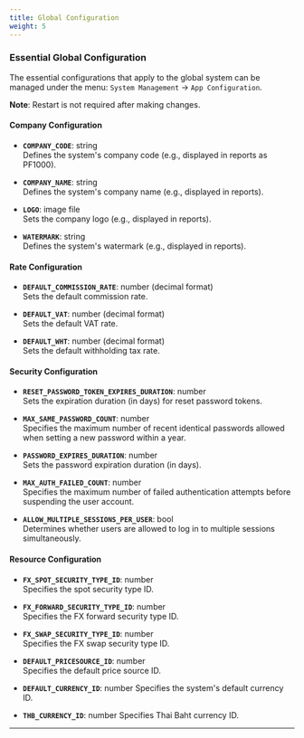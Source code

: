 ```yaml
---
title: Global Configuration
weight: 5
---
```


### Essential Global Configuration

The essential configurations that apply to the global system can be managed under the menu: `System Management` -> `App Configuration`.

**Note**: Restart is not required after making changes.

#### **Company Configuration**

-   **`COMPANY_CODE`**: string  
    Defines the system's company code (e.g., displayed in reports as PF1000).

-   **`COMPANY_NAME`**: string  
    Defines the system's company name (e.g., displayed in reports).

-   **`LOGO`**: image file  
    Sets the company logo (e.g., displayed in reports).

-   **`WATERMARK`**: string  
    Defines the system's watermark (e.g., displayed in reports).

#### **Rate Configuration**

-   **`DEFAULT_COMMISSION_RATE`**: number (decimal format)  
    Sets the default commission rate.

-   **`DEFAULT_VAT`**: number (decimal format)  
    Sets the default VAT rate.

-   **`DEFAULT_WHT`**: number (decimal format)  
    Sets the default withholding tax rate.

#### **Security Configuration**

-   **`RESET_PASSWORD_TOKEN_EXPIRES_DURATION`**: number  
    Sets the expiration duration (in days) for reset password tokens.

-   **`MAX_SAME_PASSWORD_COUNT`**: number  
    Specifies the maximum number of recent identical passwords allowed when setting a new password within a year.

-   **`PASSWORD_EXPIRES_DURATION`**: number  
    Sets the password expiration duration (in days).

-   **`MAX_AUTH_FAILED_COUNT`**: number  
    Specifies the maximum number of failed authentication attempts before suspending the user account.

-   **`ALLOW_MULTIPLE_SESSIONS_PER_USER`**: bool  
    Determines whether users are allowed to log in to multiple sessions simultaneously.

#### **Resource Configuration**

-   **`FX_SPOT_SECURITY_TYPE_ID`**: number  
    Specifies the spot security type ID.

-   **`FX_FORWARD_SECURITY_TYPE_ID`**: number  
    Specifies the FX forward security type ID.

-   **`FX_SWAP_SECURITY_TYPE_ID`**: number  
    Specifies the FX swap security type ID.

-   **`DEFAULT_PRICESOURCE_ID`**: number  
    Specifies the default price source ID.

-   **`DEFAULT_CURRENCY_ID`**: number
    Specifies the system's default currency ID.

-   **`THB_CURRENCY_ID`**: number
    Specifies Thai Baht currency ID.

--- 

